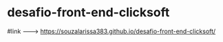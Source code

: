 # desafio-front-end-clicksoft

#link ---> https://souzalarissa383.github.io/desafio-front-end-clicksoft/
